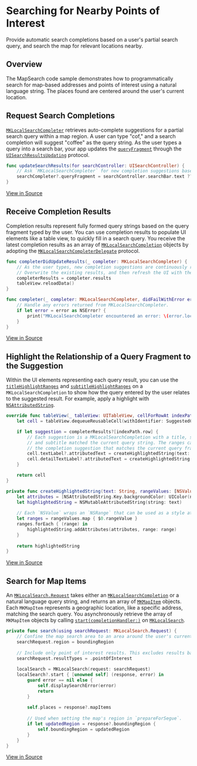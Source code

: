 # Searching for Nearby Points of Interest

Provide automatic search completions based on a user's partial search query, and search the map for relevant locations nearby.

## Overview

The MapSearch code sample demonstrates how to programmatically search for map-based addresses and points of interest using a natural language string. The places found are centered around the user's current location.

## Request Search Completions
[`MKLocalSearchCompleter`][3] retrieves auto-complete suggestions for a partial search query within a map region. A user can type "cof," and a search completion will suggest "coffee" as the query string. As the user types a query into a search bar, your app updates the [`queryFragment`][2] through the [`UISearchResultsUpdating`][4] protocol.

``` swift
func updateSearchResults(for searchController: UISearchController) {
    // Ask `MKLocalSearchCompleter` for new completion suggestions based on the change in the text entered in `UISearchBar`.
    searchCompleter?.queryFragment = searchController.searchBar.text ?? ""
}
```
[View in Source](x-source-tag://UpdateQuery)

[2]:https://developer.apple.com/documentation/mapkit/mklocalsearchcompleter/1452555-queryfragment
[3]:https://developer.apple.com/documentation/mapkit/mklocalsearchcompleter
[4]:https://developer.apple.com/documentation/uikit/uisearchresultsupdating

## Receive Completion Results
Completion results represent fully formed query strings based on the query fragment typed by the user. You can use completion results to populate UI elements like a table view, to quickly fill in a search query. You receive the latest completion results as an array of [`MKLocalSearchCompletion`][5] objects by adopting the [`MKLocalSearchCompleterDelegate`][6] protocol.

``` swift
func completerDidUpdateResults(_ completer: MKLocalSearchCompleter) {
    // As the user types, new completion suggestions are continuously returned to this method.
    // Overwrite the existing results, and then refresh the UI with the new results.
    completerResults = completer.results
    tableView.reloadData()
}

func completer(_ completer: MKLocalSearchCompleter, didFailWithError error: Error) {
    // Handle any errors returned from MKLocalSearchCompleter.
    if let error = error as NSError? {
        print("MKLocalSearchCompleter encountered an error: \(error.localizedDescription). The query fragment is: \"\(completer.queryFragment)\"")
    }
}
```
[View in Source](x-source-tag://QueryResults)

[5]:https://developer.apple.com/documentation/mapkit/mklocalsearchcompletion
[6]:https://developer.apple.com/documentation/mapkit/mklocalsearchcompleterdelegate

## Highlight the Relationship of a Query Fragment to the Suggestion

Within the UI elements representing each query result, you can use the [`titleHighlightRanges`][7] and [`subtitleHighlightRanges`][8] on a `MKLocalSearchCompletion` to show how the query entered by the user relates to the suggested result. For example, apply a highlight with [`NSAttributedString`][9].

``` swift
override func tableView(_ tableView: UITableView, cellForRowAt indexPath: IndexPath) -> UITableViewCell {
    let cell = tableView.dequeueReusableCell(withIdentifier: SuggestedCompletionTableViewCell.reuseID, for: indexPath)

    if let suggestion = completerResults?[indexPath.row] {
        // Each suggestion is a MKLocalSearchCompletion with a title, subtitle, and ranges describing what part of the title
        // and subtitle matched the current query string. The ranges can be used to apply helpful highlighting of the text in
        // the completion suggestion that matches the current query fragment.
        cell.textLabel?.attributedText = createHighlightedString(text: suggestion.title, rangeValues: suggestion.titleHighlightRanges)
        cell.detailTextLabel?.attributedText = createHighlightedString(text: suggestion.subtitle, rangeValues: suggestion.subtitleHighlightRanges)
    }

    return cell
}

private func createHighlightedString(text: String, rangeValues: [NSValue]) -> NSAttributedString {
    let attributes = [NSAttributedString.Key.backgroundColor: UIColor(named: "suggestionHighlight")! ]
    let highlightedString = NSMutableAttributedString(string: text)
    
    // Each `NSValue` wraps an `NSRange` that can be used as a style attribute's range with `NSAttributedString`.
    let ranges = rangeValues.map { $0.rangeValue }
    ranges.forEach { (range) in
        highlightedString.addAttributes(attributes, range: range)
    }
    
    return highlightedString
}
```
[View in Source](x-source-tag://HighlightFragment)

[7]:https://developer.apple.com/documentation/mapkit/mklocalsearchcompletion/1451935-titlehighlightranges
[8]:https://developer.apple.com/documentation/mapkit/mklocalsearchcompletion/1452489-subtitlehighlightranges
[9]:https://developer.apple.com/documentation/foundation/nsattributedstring

## Search for Map Items

An [`MKLocalSearch.Request`][10] takes either an [`MKLocalSearchCompletion`][5] or a natural language query string, and returns an array of [`MKMapItem`][11] objects. Each `MKMapItem` represents a geographic location, like a specific address, matching the search query. You asynchronously retrieve the array of `MKMapItem` objects by calling [`start(completionHandler:)`][12] on [`MKLocalSearch`][13].

``` swift
private func search(using searchRequest: MKLocalSearch.Request) {
    // Confine the map search area to an area around the user's current location.
    searchRequest.region = boundingRegion
    
    // Include only point of interest results. This excludes results based on address matches.
    searchRequest.resultTypes = .pointOfInterest
    
    localSearch = MKLocalSearch(request: searchRequest)
    localSearch?.start { [unowned self] (response, error) in
        guard error == nil else {
            self.displaySearchError(error)
            return
        }
        
        self.places = response?.mapItems
        
        // Used when setting the map's region in `prepareForSegue`.
        if let updatedRegion = response?.boundingRegion {
            self.boundingRegion = updatedRegion
        }
    }
}
```
[View in Source](x-source-tag://SearchRequest)

[10]:https://developer.apple.com/documentation/mapkit/mklocalsearch/request
[11]:https://developer.apple.com/documentation/mapkit/mkmapitem
[12]:https://developer.apple.com/documentation/mapkit/mklocalsearch/1452652-start
[13]:https://developer.apple.com/documentation/mapkit/mklocalsearch

